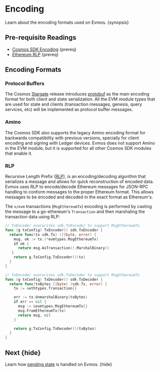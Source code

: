 <!--
order: 1
-->

# Encoding

Learn about the encoding formats used on Evmos. {synopsis}

## Pre-requisite Readings

- [Cosmos SDK Encoding](https://docs.cosmos.network/master/core/encoding.html) {prereq}
- [Ethereum RLP](https://eth.wiki/en/fundamentals/rlp) {prereq}

## Encoding Formats

### Protocol Buffers

The Cosmos [Stargate](https://stargate.cosmos.network/) release introduces
[protobuf](https://developers.google.com/protocol-buffers) as the main encoding format for both
client and state serialization. All the EVM module types that are used for state and clients
(transaction messages, genesis, query services, etc) will be implemented as protocol buffer messages.

### Amino

The Cosmos SDK also supports the legacy Amino encoding format for backwards compatibility with
previous versions, specially for client encoding and signing with Ledger devices. Evmos does not
support Amino in the EVM module, but it is supported for all other Cosmos SDK modules that enable it.

### RLP

Recursive Length Prefix ([RLP](https://eth.wiki/en/fundamentals/rlp)), is an encoding/decoding algorithm that serializes a message and
allows for quick reconstruction of encoded data. Evmos uses RLP to encode/decode Ethereum
messages for JSON-RPC handling to conform messages to the proper Ethereum format. This allows
messages to be encoded and decoded in the exact format as Ethereum's.

The `x/evm` transactions (`MsgEthereumTx`) encoding is performed by casting the message to a go-ethereum's `Transaction` and then marshaling the transaction data using RLP:

```go
// TxEncoder overwrites sdk.TxEncoder to support MsgEthereumTx
func (g txConfig) TxEncoder() sdk.TxEncoder {
  return func(tx sdk.Tx) ([]byte, error) {
    msg, ok := tx.(*evmtypes.MsgEthereumTx)
    if ok {
      return msg.AsTransaction().MarshalBinary()
   }
    return g.TxConfig.TxEncoder()(tx)
  }
}

// TxDecoder overwrites sdk.TxDecoder to support MsgEthereumTx
func (g txConfig) TxDecoder() sdk.TxDecoder {
  return func(txBytes []byte) (sdk.Tx, error) {
    tx := &ethtypes.Transaction{}

    err := tx.UnmarshalBinary(txBytes)
    if err == nil {
      msg := &evmtypes.MsgEthereumTx{}
      msg.FromEthereumTx(tx)
      return msg, nil
    }

    return g.TxConfig.TxDecoder()(txBytes)
  }
}
```

## Next {hide}

Learn how [pending state](./pending_state.md) is handled on Evmos. {hide}
